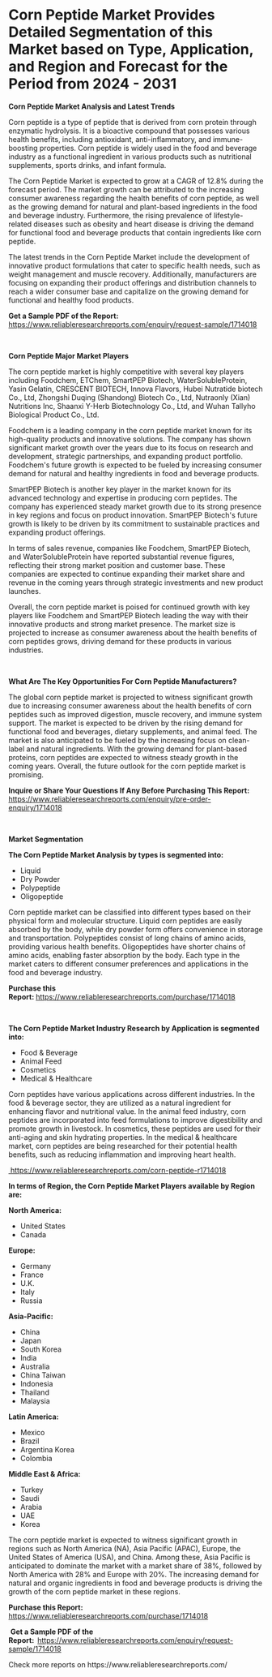 <p><h1>Corn Peptide Market Provides Detailed Segmentation of this Market based on Type, Application, and Region and Forecast for the Period from 2024 - 2031</h1></p><p><strong>Corn Peptide Market Analysis and Latest Trends</strong></p>
<p><p>Corn peptide is a type of peptide that is derived from corn protein through enzymatic hydrolysis. It is a bioactive compound that possesses various health benefits, including antioxidant, anti-inflammatory, and immune-boosting properties. Corn peptide is widely used in the food and beverage industry as a functional ingredient in various products such as nutritional supplements, sports drinks, and infant formula.</p><p>The Corn Peptide Market is expected to grow at a CAGR of 12.8% during the forecast period. The market growth can be attributed to the increasing consumer awareness regarding the health benefits of corn peptide, as well as the growing demand for natural and plant-based ingredients in the food and beverage industry. Furthermore, the rising prevalence of lifestyle-related diseases such as obesity and heart disease is driving the demand for functional food and beverage products that contain ingredients like corn peptide.</p><p>The latest trends in the Corn Peptide Market include the development of innovative product formulations that cater to specific health needs, such as weight management and muscle recovery. Additionally, manufacturers are focusing on expanding their product offerings and distribution channels to reach a wider consumer base and capitalize on the growing demand for functional and healthy food products.</p></p>
<p><strong>Get a Sample PDF of the Report:&nbsp;</strong> <a href="https://www.reliableresearchreports.com/enquiry/request-sample/1714018">https://www.reliableresearchreports.com/enquiry/request-sample/1714018</a></p>
<p>&nbsp;</p>
<p><strong>Corn Peptide Major Market Players</strong></p>
<p><p>The corn peptide market is highly competitive with several key players including Foodchem, ETChem, SmartPEP Biotech, WaterSolubleProtein, Yasin Gelatin, CRESCENT BIOTECH, Innova Flavors, Hubei Nutratide biotech Co., Ltd, Zhongshi Duqing (Shandong) Biotech Co., Ltd, Nutraonly (Xian) Nutritions Inc, Shaanxi Y-Herb Biotechnology Co., Ltd, and Wuhan Tallyho Biological Product Co., Ltd.</p><p>Foodchem is a leading company in the corn peptide market known for its high-quality products and innovative solutions. The company has shown significant market growth over the years due to its focus on research and development, strategic partnerships, and expanding product portfolio. Foodchem's future growth is expected to be fueled by increasing consumer demand for natural and healthy ingredients in food and beverage products.</p><p>SmartPEP Biotech is another key player in the market known for its advanced technology and expertise in producing corn peptides. The company has experienced steady market growth due to its strong presence in key regions and focus on product innovation. SmartPEP Biotech's future growth is likely to be driven by its commitment to sustainable practices and expanding product offerings.</p><p>In terms of sales revenue, companies like Foodchem, SmartPEP Biotech, and WaterSolubleProtein have reported substantial revenue figures, reflecting their strong market position and customer base. These companies are expected to continue expanding their market share and revenue in the coming years through strategic investments and new product launches.</p><p>Overall, the corn peptide market is poised for continued growth with key players like Foodchem and SmartPEP Biotech leading the way with their innovative products and strong market presence. The market size is projected to increase as consumer awareness about the health benefits of corn peptides grows, driving demand for these products in various industries.</p></p>
<p>&nbsp;</p>
<p><strong>What Are The Key Opportunities For Corn Peptide Manufacturers?</strong></p>
<p><p>The global corn peptide market is projected to witness significant growth due to increasing consumer awareness about the health benefits of corn peptides such as improved digestion, muscle recovery, and immune system support. The market is expected to be driven by the rising demand for functional food and beverages, dietary supplements, and animal feed. The market is also anticipated to be fueled by the increasing focus on clean-label and natural ingredients. With the growing demand for plant-based proteins, corn peptides are expected to witness steady growth in the coming years. Overall, the future outlook for the corn peptide market is promising.</p></p>
<p><strong>Inquire or Share Your Questions If Any Before Purchasing This Report:</strong> <a href="https://www.reliableresearchreports.com/enquiry/pre-order-enquiry/1714018">https://www.reliableresearchreports.com/enquiry/pre-order-enquiry/1714018</a></p>
<p>&nbsp;</p>
<p><strong>Market Segmentation</strong></p>
<p><strong>The Corn Peptide Market Analysis by types is segmented into:</strong></p>
<p><ul><li>Liquid</li><li>Dry Powder</li><li>Polypeptide</li><li>Oligopeptide</li></ul></p>
<p><p>Corn peptide market can be classified into different types based on their physical form and molecular structure. Liquid corn peptides are easily absorbed by the body, while dry powder form offers convenience in storage and transportation. Polypeptides consist of long chains of amino acids, providing various health benefits. Oligopeptides have shorter chains of amino acids, enabling faster absorption by the body. Each type in the market caters to different consumer preferences and applications in the food and beverage industry.</p></p>
<p><strong>Purchase this Report:&nbsp;</strong><a href="https://www.reliableresearchreports.com/purchase/1714018">https://www.reliableresearchreports.com/purchase/1714018</a></p>
<p>&nbsp;</p>
<p><strong>The Corn Peptide Market Industry Research by Application is segmented into:</strong></p>
<p><ul><li>Food & Beverage</li><li>Animal Feed</li><li>Cosmetics</li><li>Medical & Healthcare</li></ul></p>
<p><p>Corn peptides have various applications across different industries. In the food & beverage sector, they are utilized as a natural ingredient for enhancing flavor and nutritional value. In the animal feed industry, corn peptides are incorporated into feed formulations to improve digestibility and promote growth in livestock. In cosmetics, these peptides are used for their anti-aging and skin hydrating properties. In the medical & healthcare market, corn peptides are being researched for their potential health benefits, such as reducing inflammation and improving heart health.</p></p>
<p><a href="https://www.reliableresearchreports.com/corn-peptide-r1714018">&nbsp;https://www.reliableresearchreports.com/corn-peptide-r1714018</a></p>
<p><strong>In terms of Region, the Corn Peptide Market Players available by Region are:</strong></p>
<p>
    <p> <strong> North America: </strong>
        <ul>
            <li>United States</li>
            <li>Canada</li>
        </ul>
        </p> 
    <p> <strong> Europe: </strong>
        <ul>
            <li>Germany</li>
            <li>France</li>
            <li>U.K.</li>
            <li>Italy</li>
            <li>Russia</li>
        </ul>
        </p> 
    <p> <strong> Asia-Pacific: </strong>
        <ul>
            <li>China</li>
            <li>Japan</li>
            <li>South Korea</li>
            <li>India</li>
            <li>Australia</li>
            <li>China Taiwan</li>
            <li>Indonesia</li>
            <li>Thailand</li>
            <li>Malaysia</li>
        </ul>
        </p> 
    <p> <strong> Latin America: </strong>
        <ul>
            <li>Mexico</li>
            <li>Brazil</li>
            <li>Argentina Korea</li>
            <li>Colombia</li>
        </ul>
        </p> 
    <p> <strong> Middle East & Africa: </strong>
        <ul>
            <li>Turkey</li>
            <li>Saudi</li>
            <li>Arabia</li>
            <li>UAE</li>
            <li>Korea</li>
        </ul>
    </p>
    </p>
<p><p>The corn peptide market is expected to witness significant growth in regions such as North America (NA), Asia Pacific (APAC), Europe, the United States of America (USA), and China. Among these, Asia Pacific is anticipated to dominate the market with a market share of 38%, followed by North America with 28% and Europe with 20%. The increasing demand for natural and organic ingredients in food and beverage products is driving the growth of the corn peptide market in these regions.</p></p>
<p><strong>Purchase this Report: </strong><a href="https://www.reliableresearchreports.com/purchase/1714018">https://www.reliableresearchreports.com/purchase/1714018</a></p>
<p>&nbsp;<strong>Get a Sample PDF of the Report:&nbsp;&nbsp;</strong><a href="https://www.reliableresearchreports.com/enquiry/request-sample/1714018">https://www.reliableresearchreports.com/enquiry/request-sample/1714018</a></p>
<p><strong></strong></p>
<p>Check more reports on https://www.reliableresearchreports.com/</p>